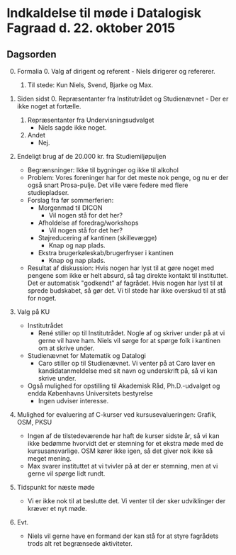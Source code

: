 # Indkaldelse til møde i Datalogisk Fagraad d. 22. oktober 2015

## Dagsorden

0. Formalia
    0. Valg af dirigent og referent
        - Niels dirigerer og refererer.
    1. Til stede: Kun Niels, Svend, Bjarke og Max.

1. Siden sidst
    0. Repræsentanter fra Institutrådet og Studienævnet
        - Der er ikke noget at fortælle.
    1. Repræsentanter fra Undervisningsudvalget
        - Niels sagde ikke noget.
    2. Andet
        - Nej.

2. Endeligt brug af de 20.000 kr. fra Studiemiljøpuljen
    - Begrænsninger: Ikke til bygninger og ikke til alkohol
    - Problem: Vores foreninger har for det meste nok penge, og nu er der også
      snart Prosa-pulje.  Det ville være federe med flere studiepladser.
    - Forslag fra før sommerferien:
        - Morgenmad til DICON
            - Vil nogen stå for det her?
        - Afholdelse af foredrag/workshops
            - Vil nogen stå for det her?
        - Støjreducering af kantinen (skillevægge)
            - Knap og nap plads.
        - Ekstra brugerkøleskab/brugerfryser i kantinen
            - Knap og nap plads.
    - Resultat af diskussion: Hvis nogen har lyst til at gøre noget med pengene
      som ikke er helt absurd, så tag direkte kontakt til instituttet.  Det er
      automatisk "godkendt" af fagrådet.  Hvis nogen har lyst til at sprede
      budskabet, så gør det.  Vi til stede har ikke overskud til at stå for
      noget.

3. Valg på KU
    - Institutrådet
        - René stiller op til Institutrådet.  Nogle af og skriver under på at vi
          gerne vil have ham.  Niels vil sørge for at spørge folk i kantinen om
          at skrive under.
    - Studienævnet for Matematik og Datalogi
        - Caro stiller op til Studienævnet.  Vi venter på at Caro laver en
          kandidatanmeldelse med sit navn og underskrift på, så vi kan skrive
          under.
    - Også mulighed for opstilling til Akademisk Råd, Ph.D.-udvalget og endda
      Københavns Universitets bestyrelse
        - Ingen udviser interesse.

4. Mulighed for evaluering af C-kurser ved kursusevalueringen: Grafik, OSM, PKSU
    - Ingen af de tilstedeværende har haft de kurser sidste år, så vi kan ikke
      bedømme hvorvidt det er stemning for et ekstra møde med de
      kursusansvarlige.  OSM kører ikke igen, så det giver nok ikke så meget
      mening.
    - Max svarer instituttet at vi tvivler på at der er stemning, men at vi
      gerne vil spørge lidt rundt.

5. Tidspunkt for næste møde
    - Vi er ikke nok til at beslutte det.  Vi venter til der sker udviklinger
      der kræver et nyt møde.

6. Evt.
    - Niels vil gerne have en formand der kan stå for at styre fagrådets trods
      alt ret begrænsede aktiviteter.
